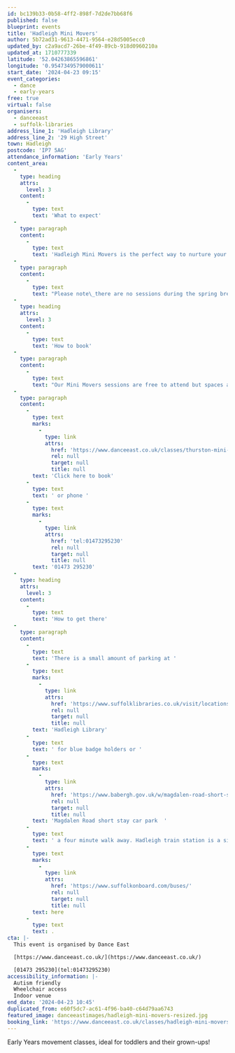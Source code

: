```yaml
---
id: bc139b33-0b58-4ff2-898f-7d2de7bb68f6
published: false
blueprint: events
title: 'Hadleigh Mini Movers'
author: 5b72ad31-9613-4471-9564-e28d5005ecc0
updated_by: c2a9acd7-26be-4f49-89cb-918d0960210a
updated_at: 1710777339
latitude: '52.04263865596861'
longitude: '0.9547349579000611'
start_date: '2024-04-23 09:15'
event_categories:
  - dance
  - early-years
free: true
virtual: false
organisers:
  - danceeast
  - suffolk-libraries
address_line_1: 'Hadleigh Library'
address_line_2: '29 High Street'
town: Hadleigh
postcode: 'IP7 5AG'
attendance_information: 'Early Years'
content_area:
  -
    type: heading
    attrs:
      level: 3
    content:
      -
        type: text
        text: 'What to expect'
  -
    type: paragraph
    content:
      -
        type: text
        text: 'Hadleigh Mini Movers is the perfect way to nurture your little ones natural love of movement in a structured yet relaxed environment. Themes, music, props and games are used to develop balance, coordination and imagination, and grown-ups are encouraged to join in the fun too!'
  -
    type: paragraph
    content:
      -
        type: text
        text: "Please note\_there are no sessions during the spring break (Tuesday 16 and 23 April)."
  -
    type: heading
    attrs:
      level: 3
    content:
      -
        type: text
        text: 'How to book'
  -
    type: paragraph
    content:
      -
        type: text
        text: "Our Mini Movers sessions are free to attend but spaces are limited so booking is essential.\_Only those who have booked in advance will be able to participate in the session."
  -
    type: paragraph
    content:
      -
        type: text
        marks:
          -
            type: link
            attrs:
              href: 'https://www.danceeast.co.uk/classes/thurston-mini-movers-3/'
              rel: null
              target: null
              title: null
        text: 'Click here to book'
      -
        type: text
        text: ' or phone '
      -
        type: text
        marks:
          -
            type: link
            attrs:
              href: 'tel:01473295230'
              rel: null
              target: null
              title: null
        text: '01473 295230'
  -
    type: heading
    attrs:
      level: 3
    content:
      -
        type: text
        text: 'How to get there'
  -
    type: paragraph
    content:
      -
        type: text
        text: 'There is a small amount of parking at '
      -
        type: text
        marks:
          -
            type: link
            attrs:
              href: 'https://www.suffolklibraries.co.uk/visit/locations-and-times/hadleigh-library'
              rel: null
              target: null
              title: null
        text: 'Hadleigh Library'
      -
        type: text
        text: ' for blue badge holders or '
      -
        type: text
        marks:
          -
            type: link
            attrs:
              href: 'https://www.babergh.gov.uk/w/magdalen-road-short-stay-car-park'
              rel: null
              target: null
              title: null
        text: 'Magdalen Road short stay car park  '
      -
        type: text
        text: ' a four minute walk away. Hadleigh train station is a six minute walk away. Hadleigh bus station is a four minute walk away, see the latest bus timetables '
      -
        type: text
        marks:
          -
            type: link
            attrs:
              href: 'https://www.suffolkonboard.com/buses/'
              rel: null
              target: null
              title: null
        text: here
      -
        type: text
        text: .
cta: |-
  This event is organised by Dance East

  [https://www.danceeast.co.uk/](https://www.danceeast.co.uk/)

  [01473 295230](tel:01473295230)
accessibility_information: |-
  Autism friendly
  Wheelchair access
  Indoor venue
end_date: '2024-04-23 10:45'
duplicated_from: e60f5dc7-ac61-4f96-ba40-c64d79aa6743
featured_image: danceeastimages/hadleigh-mini-movers-resized.jpg
booking_link: 'https://www.danceeast.co.uk/classes/hadleigh-mini-movers-3/'
---
```

Early Years movement classes, ideal for toddlers and their grown-ups!